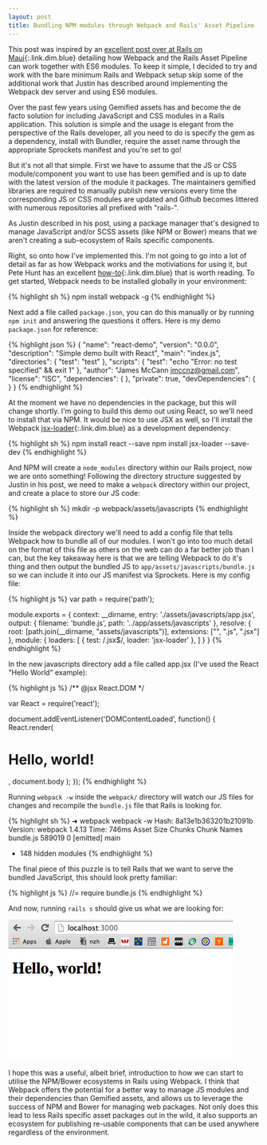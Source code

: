 ```yaml
---
layout: post
title: Bundling NPM modules through Webpack and Rails' Asset Pipeline
---
```


This post was inspired by an [excellent post over at Rails on Maui](http://forum.railsonmaui.com/t/fast-rich-client-rails-development-with-webpack-and-the-es6-transpiler/82){:.link.dim.blue} detailing how Webpack and the
Rails Asset Pipeline can work together with ES6 modules. To keep it
simple, I decided to try and work with the bare minimum Rails and Webpack setup skip
some of the additional work that Justin has described around implementing the Webpack dev server and using ES6 modules.

Over the past few years using Gemified assets has and become
the de facto solution for including JavaScript and CSS modules in a
Rails application. This solution is simple and the usage is elegant from the
perspective of the Rails developer, all you need to do is specify the
gem as a dependency, install with Bundler, require the asset name
through the appropriate Sprockets manifest and you're set to go!

But it's not all that simple. First we have to assume that the JS or CSS module/component you want
to use has been gemified and is up to date with the latest version of
the module it packages. The maintainers gemified libraries are
required to manually publish new versions every time the corresponding
JS or CSS modules are updated and Github becomes littered with numerous
repositories all prefixed with "rails-".

As Justin described in his post, using a package manager
that's designed to manage JavaScript and/or SCSS assets (like
NPM or Bower) means that we aren't creating a sub-ecosystem of Rails
specific components.

Right, so onto how I've implemented this. I'm not going to go into a lot
of detail as far as how Webpack works and the motiviations for using it,
but Pete Hunt has an excellent [how-to](https://github.com/petehunt/webpack-howto){:.link.dim.blue} that is worth reading. To get started, Webpack needs to be
installed globally in your environment:

{% highlight sh %}
npm install webpack -g
{% endhighlight %}

Next add a file called `package.json`, you can do this manually or by
running `npm init` and answering the questions it offers. Here is my
demo `package.json` for reference:

{% highlight json %}
{
  "name": "react-demo",
  "version": "0.0.0",
  "description": "Simple demo built with React",
  "main": "index.js",
  "directories": {
    "test": "test"
  },
  "scripts": {
    "test": "echo \"Error: no test specified\" && exit 1"
  },
  "author": "James McCann <jmccnz@gmail.com>",
  "license": "ISC",
  "dependencies": { },
  "private": true,
  "devDependencies": { }
}
{% endhighlight %}

At the moment we have no dependencies in the package, but this will
change shortly. I'm going to build this demo out using React, so we'll
need to install that via NPM. It would be nice to use JSX as well, so
I'll install the Webpack [jsx-loader](https://www.npmjs.org/package/jsx-loader){:.link.dim.blue} as a development dependency:

{% highlight sh %}
npm install react --save
npm install jsx-loader --save-dev
{% endhighlight %}

And NPM will create a `node_modules` directory within our Rails
project, now we are onto something! Following the directory
structure suggested by Justin in his post, we need to make a `webpack`
directory within our project, and create a place to store our JS code:

{% highlight sh %}
mkdir -p webpack/assets/javascripts
{% endhighlight %}

Inside the webpack directory we'll need to add a config file that tells
Webpack how to bundle all of our modules. I won't go into too much
detail on the format of this file as others on the web can do a far
better job than I can, but the key takeaway here is that we are telling
Webpack to do it's thing and then output the bundled JS to
`app/assets/javascripts/bundle.js` so we can include it into our JS
manifest via Sprockets. Here is my config file:

{% highlight js %}
var path = require('path');

module.exports = {
  context: __dirname,
  entry: './assets/javascripts/app.jsx',
  output: {
    filename: 'bundle.js',
    path: '../app/assets/javascripts'
  },
  resolve: {
    root: [path.join(__dirname, "assets/javascripts")],
    extensions: ["", ".js", ".jsx"]
  },
  module: {
    loaders: [
      { test: /\.jsx$/, loader: 'jsx-loader' },
    ]
  }
}
{% endhighlight %}

In the new javascripts directory add a file called app.jsx (I've used
the React "Hello World" example):

{% highlight js %}
/** @jsx React.DOM */

var React = require('react');

document.addEventListener('DOMContentLoaded', function() {
  React.render(
    <h1>Hello, world!</h1>,
    document.body
  );
});
{% endhighlight %}

Running `webpack -w` inside the `webpack/` directory will watch our JS
files for changes and recompile the `bundle.js` file that Rails is
looking for.

{% highlight sh %}
➜  webpack  webpack -w
Hash: 8a13e1b363201b21091b
Version: webpack 1.4.13
Time: 746ms
    Asset    Size  Chunks             Chunk Names
bundle.js  589019       0  [emitted]  main
+ 148 hidden modules
{% endhighlight %}

The final piece of this puzzle is to tell Rails that we want to serve
the bundled JavaScript, this should look pretty familiar:

{% highlight js %}
//= require bundle.js
{% endhighlight %}

And now, running `rails s` should give us what we are looking for:

![Hello World](/images/2014/11/28/react-rails.png)

I hope this was a useful, albeit brief, introduction to how we can start
to utilise the NPM/Bower ecosystems in Rails using Webpack. I think that Webpack offers the potential for a better way to manage JS
modules and their dependencies than Gemified assets, and allows us to
leverage the success of NPM and Bower for managing web packages. Not
only does this lead to less Rails specific asset packages out in the
wild, it also supports an ecosystem for publishing re-usable
components that can be used anywhere regardless of the environment.

